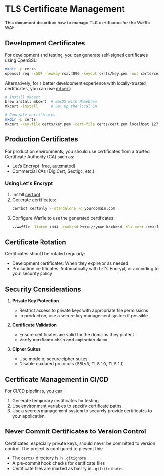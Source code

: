 # TLS Certificate Management

This document describes how to manage TLS certificates for the Waffle WAF.

## Development Certificates

For development and testing, you can generate self-signed certificates using OpenSSL:

```bash
mkdir -p certs
openssl req -x509 -newkey rsa:4096 -keyout certs/key.pem -out certs/cert.pem -days 365 -nodes -subj "/CN=localhost" -addext "subjectAltName = DNS:localhost,IP:127.0.0.1"
```

Alternatively, for a better development experience with locally-trusted certificates, you can use [mkcert](https://github.com/FiloSottile/mkcert):

```bash
# Install mkcert
brew install mkcert  # macOS with Homebrew
mkcert -install      # Set up the local CA

# Generate certificates
mkdir -p certs
mkcert -key-file certs/key.pem -cert-file certs/cert.pem localhost 127.0.0.1 ::1
```

## Production Certificates

For production environments, you should use certificates from a trusted Certificate Authority (CA) such as:

- Let's Encrypt (free, automated)
- Commercial CAs (DigiCert, Sectigo, etc.)

### Using Let's Encrypt

1. Install [certbot](https://certbot.eff.org/)
2. Generate certificates:
   ```bash
   certbot certonly --standalone -d yourdomain.com
   ```
3. Configure Waffle to use the generated certificates:
   ```bash
   ./waffle -listen :443 -backend http://your-backend -tls-cert /etc/letsencrypt/live/yourdomain.com/fullchain.pem -tls-key /etc/letsencrypt/live/yourdomain.com/privkey.pem
   ```

## Certificate Rotation

Certificates should be rotated regularly:

- Development certificates: When they expire or as needed
- Production certificates: Automatically with Let's Encrypt, or according to your security policy

## Security Considerations

1. **Private Key Protection**
   - Restrict access to private keys with appropriate file permissions
   - In production, use a secure key management system if possible

2. **Certificate Validation**
   - Ensure certificates are valid for the domains they protect
   - Verify certificate chain and expiration dates

3. **Cipher Suites**
   - Use modern, secure cipher suites
   - Disable outdated protocols (SSLv3, TLS 1.0, TLS 1.1)

## Certificate Management in CI/CD

For CI/CD pipelines, you can:

1. Generate temporary certificates for testing
2. Use environment variables to specify certificate paths
3. Use a secrets management system to securely provide certificates to your application

## Never Commit Certificates to Version Control

Certificates, especially private keys, should never be committed to version control. The project is configured to prevent this:

- The `certs/` directory is in `.gitignore`
- A pre-commit hook checks for certificate files
- Certificate files are marked as binary in `.gitattributes` 